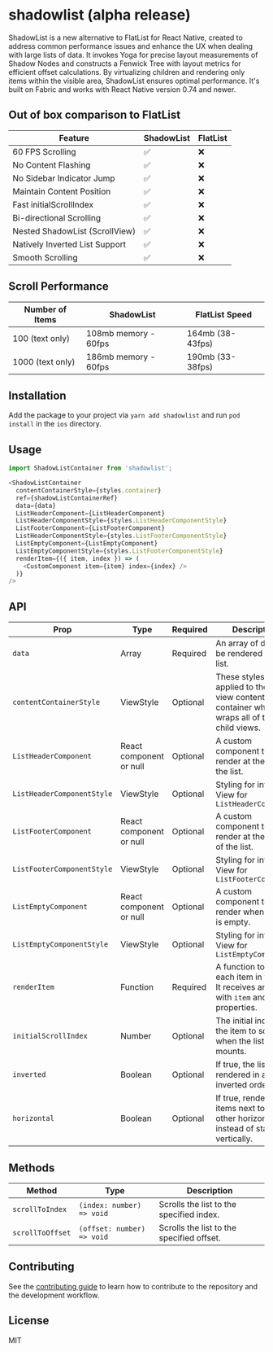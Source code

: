 # shadowlist (alpha release)

ShadowList is a new alternative to FlatList for React Native, created to address common performance issues and enhance the UX when dealing with large lists of data.
It invokes Yoga for precise layout measurements of Shadow Nodes and constructs a Fenwick Tree with layout metrics for efficient offset calculations. By virtualizing children and rendering only items within the visible area, ShadowList ensures optimal performance. It's built on Fabric and works with React Native version 0.74 and newer.

## Out of box comparison to FlatList
| Feature                          | ShadowList  | FlatList   |
|----------------------------------|-------------|------------|
| 60 FPS Scrolling                 | ✅           | ❌         |
| No Content Flashing              | ✅           | ❌         |
| No Sidebar Indicator Jump        | ✅           | ❌         |
| Maintain Content Position        | ✅           | ❌         |
| Fast initialScrollIndex          | ✅           | ❌         |
| Bi-directional Scrolling         | ✅           | ❌         |
| Nested ShadowList (ScrollView)   | ✅           | ❌         |
| Natively Inverted List Support   | ✅           | ❌         |
| Smooth Scrolling                 | ✅           | ❌         |

## Scroll Performance
| Number of Items  | ShadowList                 | FlatList Speed       |
|------------------|----------------------------|----------------------|
| 100 (text only)  | 108mb memory - 60fps       | 164mb (38-43fps)     |
| 1000 (text only) | 186mb memory - 60fps       | 190mb (33-38fps)     |

## Installation
Add the package to your project via `yarn add shadowlist` and run `pod install` in the `ios` directory.

## Usage

```js
import ShadowListContainer from 'shadowlist';

<ShadowListContainer
  contentContainerStyle={styles.container}
  ref={shadowListContainerRef}
  data={data}
  ListHeaderComponent={ListHeaderComponent}
  ListHeaderComponentStyle={styles.ListHeaderComponentStyle}
  ListFooterComponent={ListFooterComponent}
  ListHeaderComponentStyle={styles.ListFooterComponentStyle}
  ListEmptyComponent={ListEmptyComponent}
  ListEmptyComponentStyle={styles.ListFooterComponentStyle}
  renderItem={({ item, index }) => (
    <CustomComponent item={item} index={index} />
  )}
/>
```

## API
| Prop                       | Type                     | Required | Description                                     |
|----------------------------|--------------------------|----------|-------------------------------------------------|
| `data`                     | Array                    | Required | An array of data to be rendered in the list.    |
| `contentContainerStyle`    | ViewStyle                | Optional | These styles will be applied to the scroll view content container which wraps all of the child views.  |
| `ListHeaderComponent`      | React component or null  | Optional | A custom component to render at the top of the list. |
| `ListHeaderComponentStyle` | ViewStyle                | Optional | Styling for internal View for `ListHeaderComponent` |
| `ListFooterComponent`      | React component or null  | Optional | A custom component to render at the bottom of the list. |
| `ListFooterComponentStyle` | ViewStyle                | Optional | Styling for internal View for `ListFooterComponent` |
| `ListEmptyComponent`       | React component or null  | Optional | A custom component to render when the list is empty. |
| `ListEmptyComponentStyle`  | ViewStyle                | Optional | Styling for internal View for `ListEmptyComponent` |
| `renderItem`               | Function                 | Required | A function to render each item in the list. It receives an object with `item` and `index` properties. |
| `initialScrollIndex`       | Number                   | Optional | The initial index of the item to scroll to when the list mounts. |
| `inverted`                 | Boolean                  | Optional | If true, the list will be rendered in an inverted order. |
| `horizontal`               | Boolean                  | Optional | If true, renders items next to each other horizontally instead of stacked vertically. |

## Methods
| Method          | Type                                | Description                                               |
|-----------------|-------------------------------------|-----------------------------------------------------------|
| `scrollToIndex` | `(index: number) => void`           | Scrolls the list to the specified index.                  |
| `scrollToOffset`| `(offset: number) => void`          | Scrolls the list to the specified offset.                 |

## Contributing

See the [contributing guide](CONTRIBUTING.md) to learn how to contribute to the repository and the development workflow.

## License

MIT
